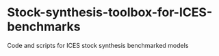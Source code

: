 # Stock-synthesis-toolbox-for-ICES-benchmarks
Code and scripts for ICES stock synthesis benchmarked models
